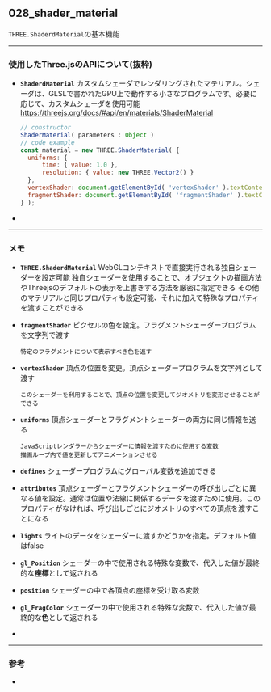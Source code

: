 ## 028_shader_material

``THREE.ShaderdMaterial``の基本機能

---
### 使用したThree.jsのAPIについて(抜粋)

- **``ShaderdMaterial``**
  カスタムシェーダでレンダリングされたマテリアル。シェーダは、GLSLで書かれたGPU上で動作する小さなプログラムです。必要に応じて、カスタムシェーダを使用可能
  https://threejs.org/docs/#api/en/materials/ShaderMaterial

  ```javascript
  // constructor
  ShaderMaterial( parameters : Object )
  // code example
  const material = new THREE.ShaderMaterial( {
  	uniforms: {
  		time: { value: 1.0 },
  		resolution: { value: new THREE.Vector2() }
  	},
  	vertexShader: document.getElementById( 'vertexShader' ).textContent,
  	fragmentShader: document.getElementById( 'fragmentShader' ).textContent
  } );
  ```



- 

---
### メモ

- **``THREE.ShaderdMaterial``**
  WebGLコンテキストで直接実行される独自シェーダーを設定可能
  独自シェーダーを使用することで、オブジェクトの描画方法やThreejsのデフォルトの表示を上書きする方法を厳密に指定できる
  その他のマテリアルと同じプロパティも設定可能、それに加えて特殊なプロパティを渡すことができる

- **``fragmentShader``**
  ピクセルの色を設定。フラグメントシェーダープログラムを文字列で渡す

  ```
  特定のフラグメントについて表示すべき色を返す
  ```

- **``vertexShader``**
  頂点の位置を変更。頂点シェーダープログラムを文字列として渡す

  ```
  このシェーダーを利用することで、頂点の位置を変更してジオメトリを変形させることができる
  ```

- **``uniforms``**
  頂点シェーダーとフラグメントシェーダーの両方に同じ情報を送る

  ```
  JavaScriptレンダラーからシェーダーに情報を渡すために使用する変数
  描画ループ内で値を更新してアニメーションさせる
  ```

- **``defines``**
  シェーダープログラムにグローバル変数を追加できる

- **``attributes``**
  頂点シェーダーとフラグメントシェーダーの呼び出しごとに異なる値を設定。通常は位置や法線に関係するデータを渡すために使用。このプロパティがなければ、呼び出しごとにジオメトリのすべての頂点を渡すことになる

- **``lights``**
  ライトのデータをシェーダーに渡すかどうかを指定。デフォルト値はfalse

- **``gl_Position``**
  シェーダーの中で使用される特殊な変数で、代入した値が最終的な**座標**として返される

- **``position``**
  シェーダーの中で各頂点の座標を受け取る変数

- **``gl_FragColor``**
  シェーダーの中で使用される特殊な変数で、代入した値が最終的な**色**として返される

- 

------

### 参考

- 

